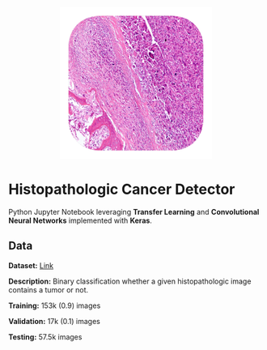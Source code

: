 <h3 align="center">
  <img src="assets/histopathologic_cancer_detector_icon_web.png" width="300">
</h3>

# Histopathologic Cancer Detector

Python Jupyter Notebook leveraging **Transfer Learning**  and **Convolutional Neural Networks** implemented with **Keras**. 


## Data

**Dataset:** [Link](https://www.kaggle.com/c/histopathologic-cancer-detection/data)

**Description:** Binary classification whether a given histopathologic image contains a tumor or not.

**Training:** 153k (0.9) images

**Validation:** 17k (0.1) images

**Testing:** 57.5k images



